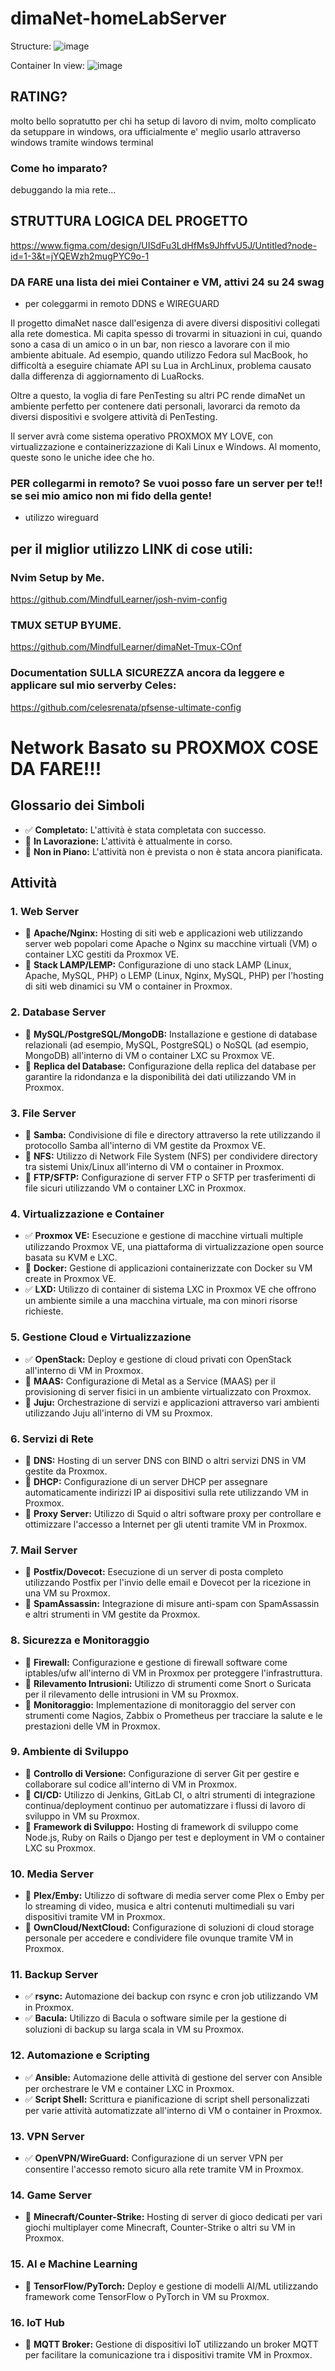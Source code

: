 # dimaNet-homeLabServer

Structure:
![image](https://github.com/user-attachments/assets/0d59c93b-380f-475c-bb52-890dc0ead69d)

Container In view:
![image](https://github.com/user-attachments/assets/55c11777-531d-49b5-8527-bf7fc1802a34)


## RATING? 

molto bello sopratutto per chi ha setup di lavoro di nvim, molto complicato da setuppare in windows, ora ufficialmente e' meglio usarlo attraverso windows tramite windows terminal 

### Come ho imparato? 
debuggando la mia rete... 

## STRUTTURA LOGICA DEL PROGETTO
https://www.figma.com/design/UISdFu3LdHfMs9JhffvU5J/Untitled?node-id=1-3&t=jYQEWzh2mugPYC9o-1

### DA FARE una lista dei miei Container e VM, attivi 24 su 24 swag
- per coleggarmi in remoto DDNS e WIREGUARD

Il progetto dimaNet nasce dall'esigenza di avere diversi dispositivi collegati alla rete domestica. Mi capita spesso di trovarmi in situazioni in cui, quando sono a casa di un amico o in un bar, non riesco a lavorare con il mio ambiente abituale. Ad esempio, quando utilizzo Fedora sul MacBook, ho difficoltà a eseguire chiamate API su Lua in ArchLinux, problema causato dalla differenza di aggiornamento di LuaRocks.

Oltre a questo, la voglia di fare PenTesting su altri PC rende dimaNet un ambiente perfetto per contenere dati personali, lavorarci da remoto da diversi dispositivi e svolgere attività di PenTesting.

Il server avrà come sistema operativo PROXMOX MY LOVE, con virtualizzazione e containerizzazione di Kali Linux e Windows.
Al momento, queste sono le uniche idee che ho.

### PER collegarmi in remoto? Se vuoi posso fare un server per te!! se sei mio amico non mi fido della gente!
- utilizzo wireguard

## per il miglior utilizzo LINK di cose utili:

### Nvim Setup by Me.
https://github.com/MindfulLearner/josh-nvim-config

### TMUX SETUP BYUME.
https://github.com/MindfulLearner/dimaNet-Tmux-COnf

### Documentation SULLA SICUREZZA ancora da leggere e applicare sul mio serverby Celes:
https://github.com/celesrenata/pfsense-ultimate-config


# Network Basato su PROXMOX COSE DA FARE!!!
## Glossario dei Simboli
- ✅ **Completato:** L'attività è stata completata con successo.
- 🚧 **In Lavorazione:** L'attività è attualmente in corso.
- 🔲 **Non in Piano:** L'attività non è prevista o non è stata ancora pianificata.
## Attività

### 1. **Web Server**
   - 🚧 **Apache/Nginx:** Hosting di siti web e applicazioni web utilizzando server web popolari come Apache o Nginx su macchine virtuali (VM) o container LXC gestiti da Proxmox VE.
   - 🚧 **Stack LAMP/LEMP:** Configurazione di uno stack LAMP (Linux, Apache, MySQL, PHP) o LEMP (Linux, Nginx, MySQL, PHP) per l'hosting di siti web dinamici su VM o container in Proxmox.

### 2. **Database Server**
   - 🚧 **MySQL/PostgreSQL/MongoDB:** Installazione e gestione di database relazionali (ad esempio, MySQL, PostgreSQL) o NoSQL (ad esempio, MongoDB) all'interno di VM o container LXC su Proxmox VE.
   - 🚧 **Replica del Database:** Configurazione della replica del database per garantire la ridondanza e la disponibilità dei dati utilizzando VM in Proxmox.

### 3. **File Server**
   - 🚧 **Samba:** Condivisione di file e directory attraverso la rete utilizzando il protocollo Samba all'interno di VM gestite da Proxmox VE.
   - 🚧 **NFS:** Utilizzo di Network File System (NFS) per condividere directory tra sistemi Unix/Linux all'interno di VM o container in Proxmox.
   - 🚧 **FTP/SFTP:** Configurazione di server FTP o SFTP per trasferimenti di file sicuri utilizzando VM o container LXC in Proxmox.

### 4. **Virtualizzazione e Container**
   - ✅ **Proxmox VE:** Esecuzione e gestione di macchine virtuali multiple utilizzando Proxmox VE, una piattaforma di virtualizzazione open source basata su KVM e LXC.
   - 🚧 **Docker:** Gestione di applicazioni containerizzate con Docker su VM create in Proxmox VE.
   - ✅ **LXD:** Utilizzo di container di sistema LXC in Proxmox VE che offrono un ambiente simile a una macchina virtuale, ma con minori risorse richieste.

### 5. **Gestione Cloud e Virtualizzazione**
   - ✅ **OpenStack:** Deploy e gestione di cloud privati con OpenStack all'interno di VM in Proxmox.
   - 🚧 **MAAS:** Configurazione di Metal as a Service (MAAS) per il provisioning di server fisici in un ambiente virtualizzato con Proxmox.
   - 🚧 **Juju:** Orchestrazione di servizi e applicazioni attraverso vari ambienti utilizzando Juju all'interno di VM su Proxmox.

### 6. **Servizi di Rete**
   - 🚧 **DNS:** Hosting di un server DNS con BIND o altri servizi DNS in VM gestite da Proxmox.
   - 🚧 **DHCP:** Configurazione di un server DHCP per assegnare automaticamente indirizzi IP ai dispositivi sulla rete utilizzando VM in Proxmox.
   - 🚧 **Proxy Server:** Utilizzo di Squid o altri software proxy per controllare e ottimizzare l'accesso a Internet per gli utenti tramite VM in Proxmox.

### 7. **Mail Server**
   - 🚧 **Postfix/Dovecot:** Esecuzione di un server di posta completo utilizzando Postfix per l'invio delle email e Dovecot per la ricezione in una VM su Proxmox.
   - 🚧 **SpamAssassin:** Integrazione di misure anti-spam con SpamAssassin e altri strumenti in VM gestite da Proxmox.

### 8. **Sicurezza e Monitoraggio**
   - 🚧 **Firewall:** Configurazione e gestione di firewall software come iptables/ufw all'interno di VM in Proxmox per proteggere l'infrastruttura.
   - 🚧 **Rilevamento Intrusioni:** Utilizzo di strumenti come Snort o Suricata per il rilevamento delle intrusioni in VM su Proxmox.
   - 🚧 **Monitoraggio:** Implementazione di monitoraggio del server con strumenti come Nagios, Zabbix o Prometheus per tracciare la salute e le prestazioni delle VM in Proxmox.

### 9. **Ambiente di Sviluppo**
   - 🚧 **Controllo di Versione:** Configurazione di server Git per gestire e collaborare sul codice all'interno di VM in Proxmox.
   - 🚧 **CI/CD:** Utilizzo di Jenkins, GitLab CI, o altri strumenti di integrazione continua/deployment continuo per automatizzare i flussi di lavoro di sviluppo in VM su Proxmox.
   - 🚧 **Framework di Sviluppo:** Hosting di framework di sviluppo come Node.js, Ruby on Rails o Django per test e deployment in VM o container LXC su Proxmox.

### 10. **Media Server**
   - 🚧 **Plex/Emby:** Utilizzo di software di media server come Plex o Emby per lo streaming di video, musica e altri contenuti multimediali su vari dispositivi tramite VM in Proxmox.
   - 🚧 **OwnCloud/NextCloud:** Configurazione di soluzioni di cloud storage personale per accedere e condividere file ovunque tramite VM in Proxmox.

### 11. **Backup Server**
   - ✅ **rsync:** Automazione dei backup con rsync e cron job utilizzando VM in Proxmox.
   - ✅ **Bacula:** Utilizzo di Bacula o software simile per la gestione di soluzioni di backup su larga scala in VM su Proxmox.

### 12. **Automazione e Scripting**
   - ✅ **Ansible:** Automazione delle attività di gestione del server con Ansible per orchestrare le VM e container LXC in Proxmox.
   - ✅ **Script Shell:** Scrittura e pianificazione di script shell personalizzati per varie attività automatizzate all'interno di VM o container in Proxmox.

### 13. **VPN Server**
   - ✅ **OpenVPN/WireGuard:** Configurazione di un server VPN per consentire l'accesso remoto sicuro alla rete tramite VM in Proxmox.

### 14. **Game Server**
   - 🚧 **Minecraft/Counter-Strike:** Hosting di server di gioco dedicati per vari giochi multiplayer come Minecraft, Counter-Strike o altri su VM in Proxmox.

### 15. **AI e Machine Learning**
   - 🚧 **TensorFlow/PyTorch:** Deploy e gestione di modelli AI/ML utilizzando framework come TensorFlow o PyTorch in VM su Proxmox.

### 16. **IoT Hub**
   - 🚧 **MQTT Broker:** Gestione di dispositivi IoT utilizzando un broker MQTT per facilitare la comunicazione tra i dispositivi tramite VM in Proxmox.



